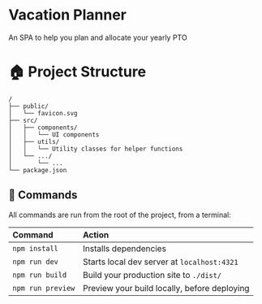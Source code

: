 # Vacation Planner

An SPA to help you plan and allocate your yearly PTO

# 🏠 Project Structure

```text
/
├── public/
│   └── favicon.svg
├── src/
│   ├── components/
│   │   └── UI components
│   ├── utils/
│   │   └── Utility classes for helper functions
│   └── .../
│       └── ...
└── package.json
```

## 🧞 Commands

All commands are run from the root of the project, from a terminal:

| Command           | Action                                       |
| :---------------- | :------------------------------------------- |
| `npm install`     | Installs dependencies                        |
| `npm run dev`     | Starts local dev server at `localhost:4321`  |
| `npm run build`   | Build your production site to `./dist/`      |
| `npm run preview` | Preview your build locally, before deploying |
